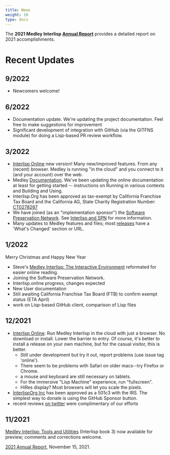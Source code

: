 ```yaml
---
title: News
weight: 10
type: docs
---
```


The **2021 Medley Interlisp [Annual Report](2021MedleyAnnualReport)** provides a detailed report on 2021 accomplishments.

# Recent Updates
## 9/2022
* Newcomers welcome! 

## 6/2022
 - Documentation update. We're updating the project documentation. Feel free to make suggestions for improvement
 - Significant development of integration with GitHub (via the GITFNS module) for doing a Lisp-based PR review workflow.
## 3/2022
 - [Interlisp Online](https://online.interlisp.org) new version! Many new/improved features. From any (recent) browser. Medley is running "in the cloud" and you connect to it (and your account) over the web.  
 - Medley [Documentation](https://github.com/Interlisp/medley/wiki/Documentation). We've been updating the online documentation at least for getting started -- instructions on Running in various contexts and Building and Using.
 - Interlisp.Org has been approved as tax-exempt by California Franchise Tax Board and the California AG, State Charity Registration Number: [CT0278267](https://rct.doj.ca.gov/Verification/Web/Search.aspx?facility=Y)
 - We have joined (as an "implementation sponsor") the [Software Preservation Network](https://www.softwarepreservationnetwork.org/). See [Interlisp and SPN](https://www.softwarepreservationnetwork.org/Interlisp/) for more information.
 - Many updates to Medley features and files; most [releases](https://github.com/Interlisp/medley/releases) have a 'What's Changed' section or URL.

## 1/2022 
Merry Christmas and Happy New Year

* Steve's [Medley Interlisp: The Interactive Environment](https://interlisp.org/documentation/20211225-interlisp-book-2.pdf) reformated for easier online reading.
* Joining the Software Preservation Network.
* Interlisp.online progress, changes expected
* New User documentation
* Still awaiting California Franchise Tax Board (FTB) to confirm exempt status (ETA April) 
* work on Lisp-based GitHub client, comparison of Lisp files

## 12/2021

* [Interlisp Online](https://online.interlisp.org): Run Medley Interlisp in the cloud with just a browser. No download or install. Lower the barrier to entry. Of course, it's better to install a release on your own machine, but for the casual visitor, this is better. 
   * Still under development but try it out, report problems (use issue tag 'online'). 
   * There seem to be problems with Safari on older macs--try Firefox or Chrome.
   * a mouse and keyboard are still necessary on tablets.
   * For the immersive "Lisp Machine" experience, run "fullscreen".
   * HiRes display? Most browsers will let you scale the pixels.
* [InterlispOrg Inc](https://github.com/Interlisp/medley/wiki/InterlispOrg-Inc) has been approved as a 501c3 with the IRS. The simplest way to donate is using the GitHub Sponsor button.
* recent reviews [on twitter](https://twitter.com/ftrain/status/1470968024756895744) were complimentary of our efforts

## 11/2021
[Medley Interlisp: Tools and Utilities](https://interlisp.org/documentation/2021-interlisp-book-3.pdf) (Interlisp book 3) now available for preview; comments and corrections welcome.

[2021 Annual Report](2021MedleyAnnualReport), November 15, 2021.
